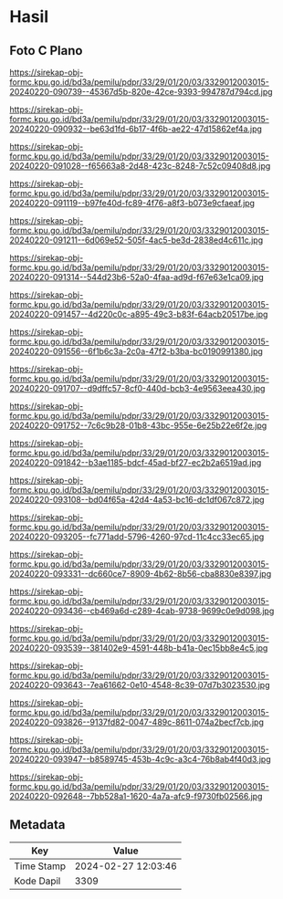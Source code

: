 # Hasil

## Foto C Plano

https://sirekap-obj-formc.kpu.go.id/bd3a/pemilu/pdpr/33/29/01/20/03/3329012003015-20240220-090739--45367d5b-820e-42ce-9393-994787d794cd.jpg

https://sirekap-obj-formc.kpu.go.id/bd3a/pemilu/pdpr/33/29/01/20/03/3329012003015-20240220-090932--be63d1fd-6b17-4f6b-ae22-47d15862ef4a.jpg

https://sirekap-obj-formc.kpu.go.id/bd3a/pemilu/pdpr/33/29/01/20/03/3329012003015-20240220-091028--f65663a8-2d48-423c-8248-7c52c09408d8.jpg

https://sirekap-obj-formc.kpu.go.id/bd3a/pemilu/pdpr/33/29/01/20/03/3329012003015-20240220-091119--b97fe40d-fc89-4f76-a8f3-b073e9cfaeaf.jpg

https://sirekap-obj-formc.kpu.go.id/bd3a/pemilu/pdpr/33/29/01/20/03/3329012003015-20240220-091211--6d069e52-505f-4ac5-be3d-2838ed4c611c.jpg

https://sirekap-obj-formc.kpu.go.id/bd3a/pemilu/pdpr/33/29/01/20/03/3329012003015-20240220-091314--544d23b6-52a0-4faa-ad9d-f67e63e1ca09.jpg

https://sirekap-obj-formc.kpu.go.id/bd3a/pemilu/pdpr/33/29/01/20/03/3329012003015-20240220-091457--4d220c0c-a895-49c3-b83f-64acb20517be.jpg

https://sirekap-obj-formc.kpu.go.id/bd3a/pemilu/pdpr/33/29/01/20/03/3329012003015-20240220-091556--6f1b6c3a-2c0a-47f2-b3ba-bc0190991380.jpg

https://sirekap-obj-formc.kpu.go.id/bd3a/pemilu/pdpr/33/29/01/20/03/3329012003015-20240220-091707--d9dffc57-8cf0-440d-bcb3-4e9563eea430.jpg

https://sirekap-obj-formc.kpu.go.id/bd3a/pemilu/pdpr/33/29/01/20/03/3329012003015-20240220-091752--7c6c9b28-01b8-43bc-955e-6e25b22e6f2e.jpg

https://sirekap-obj-formc.kpu.go.id/bd3a/pemilu/pdpr/33/29/01/20/03/3329012003015-20240220-091842--b3ae1185-bdcf-45ad-bf27-ec2b2a6519ad.jpg

https://sirekap-obj-formc.kpu.go.id/bd3a/pemilu/pdpr/33/29/01/20/03/3329012003015-20240220-093108--bd04f65a-42d4-4a53-bc16-dc1df067c872.jpg

https://sirekap-obj-formc.kpu.go.id/bd3a/pemilu/pdpr/33/29/01/20/03/3329012003015-20240220-093205--fc771add-5796-4260-97cd-11c4cc33ec65.jpg

https://sirekap-obj-formc.kpu.go.id/bd3a/pemilu/pdpr/33/29/01/20/03/3329012003015-20240220-093331--dc660ce7-8909-4b62-8b56-cba8830e8397.jpg

https://sirekap-obj-formc.kpu.go.id/bd3a/pemilu/pdpr/33/29/01/20/03/3329012003015-20240220-093436--cb469a6d-c289-4cab-9738-9699c0e9d098.jpg

https://sirekap-obj-formc.kpu.go.id/bd3a/pemilu/pdpr/33/29/01/20/03/3329012003015-20240220-093539--381402e9-4591-448b-b41a-0ec15bb8e4c5.jpg

https://sirekap-obj-formc.kpu.go.id/bd3a/pemilu/pdpr/33/29/01/20/03/3329012003015-20240220-093643--7ea61662-0e10-4548-8c39-07d7b3023530.jpg

https://sirekap-obj-formc.kpu.go.id/bd3a/pemilu/pdpr/33/29/01/20/03/3329012003015-20240220-093826--9137fd82-0047-489c-8611-074a2becf7cb.jpg

https://sirekap-obj-formc.kpu.go.id/bd3a/pemilu/pdpr/33/29/01/20/03/3329012003015-20240220-093947--b8589745-453b-4c9c-a3c4-76b8ab4f40d3.jpg

https://sirekap-obj-formc.kpu.go.id/bd3a/pemilu/pdpr/33/29/01/20/03/3329012003015-20240220-092648--7bb528a1-1620-4a7a-afc9-f9730fb02566.jpg


## Metadata

| Key        | Value               |
| ---------- | ------------------- |
| Time Stamp | 2024-02-27 12:03:46 |
| Kode Dapil | 3309                |




